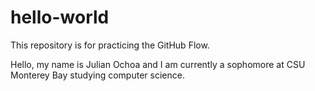 # hello-world
This repository is for practicing the GitHub Flow.

Hello, my name is Julian Ochoa and I am currently a sophomore at CSU Monterey Bay studying computer science.
